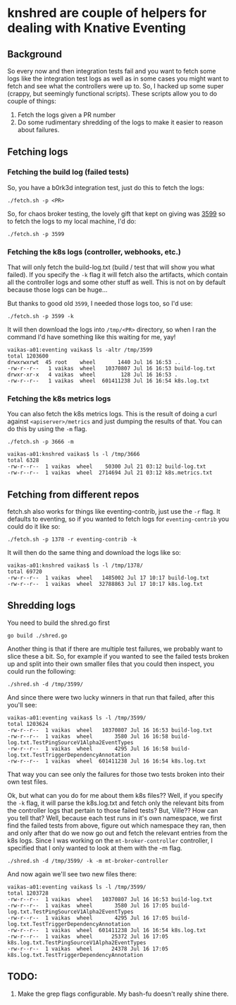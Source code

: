 # knshred are couple of helpers for dealing with Knative Eventing

## Background

So every now and then integration tests fail and you want to fetch some logs
like the integration test logs as well as in some cases you might want to fetch
and see what the controllers were up to. So, I hacked up some super (crappy, but
seemingly functional scripts). These scripts allow you to do couple of things:

1. Fetch the logs given a PR number
1. Do some rudimentary shredding of the logs to make it easier to reason about
   failures. 

## Fetching logs


### Fetching the build log (failed tests)

So, you have a b0rk3d integration test, just do this to fetch the logs:

```
./fetch.sh -p <PR>
```

So, for chaos broker testing, the lovely gift that kept on giving was
[3599](https://github.com/knative/eventing/pull/3599) so to fetch the logs to my
local machine, I'd do:

```
./fetch.sh -p 3599
```

### Fetching the k8s logs (controller, webhooks, etc.)

That will only fetch the build-log.txt (build / test that will show you what
failed). If you specify the `-k` flag it will fetch also the artifacts, which
contain all the controller logs and some other stuff as well. This is not on by
default because those logs can be huge...

But thanks to good old `3599`, I needed those logs too, so I'd use:

```
./fetch.sh -p 3599 -k
```

It will then download the logs into `/tmp/<PR>` directory, so when I ran the
command I'd have something like this waiting for me, yay!

```
vaikas-a01:eventing vaikas$ ls -altr /tmp/3599
total 1203600
drwxrwxrwt  45 root    wheel       1440 Jul 16 16:53 ..
-rw-r--r--   1 vaikas  wheel   10370807 Jul 16 16:53 build-log.txt
drwxr-xr-x   4 vaikas  wheel        128 Jul 16 16:53 .
-rw-r--r--   1 vaikas  wheel  601411238 Jul 16 16:54 k8s.log.txt
```

### Fetching the k8s metrics logs

You can also fetch the k8s metrics logs. This is the result of doing a curl
against `<apiserver>/metrics` and just dumping the results of that. You can do
this by using the `-m` flag.

```
./fetch.sh -p 3666 -m
```

```
vaikas-a01:knshred vaikas$ ls -l /tmp/3666
total 6328
-rw-r--r--  1 vaikas  wheel    50300 Jul 21 03:12 build-log.txt
-rw-r--r--  1 vaikas  wheel  2714694 Jul 21 03:12 k8s.metrics.txt
```

## Fetching from different repos

fetch.sh also works for things like eventing-contrib, just use the `-r`
flag. It defaults to eventing, so if you wanted to fetch logs for
`eventing-contrib` you could do it like so:

```
./fetch.sh -p 1378 -r eventing-contrib -k
```

It will then do the same thing and download the logs like so:

```
vaikas-a01:knshred vaikas$ ls -l /tmp/1378/
total 69720
-rw-r--r--  1 vaikas  wheel   1485002 Jul 17 10:17 build-log.txt
-rw-r--r--  1 vaikas  wheel  32788863 Jul 17 10:17 k8s.log.txt
```


## Shredding logs

You need to build the shred.go first

```
go build ./shred.go
```

Another thing is that if there are multiple test failures, we probably want to
slice these a bit. So, for example if you wanted to see the failed tests broken
up and split into their own smaller files that you could then inspect, you could
run the following:

```
./shred.sh -d /tmp/3599/
```

And since there were two lucky winners in that run that failed, after this
you'll see:

```
vaikas-a01:eventing vaikas$ ls -l /tmp/3599/
total 1203624
-rw-r--r--  1 vaikas  wheel   10370807 Jul 16 16:53 build-log.txt
-rw-r--r--  1 vaikas  wheel       3580 Jul 16 16:58 build-log.txt.TestPingSourceV1Alpha2EventTypes
-rw-r--r--  1 vaikas  wheel       4295 Jul 16 16:58 build-log.txt.TestTriggerDependencyAnnotation
-rw-r--r--  1 vaikas  wheel  601411238 Jul 16 16:54 k8s.log.txt
```

That way you can see only the failures for those two tests broken into their own
test files.

Ok, but what can you do for me about them k8s files?? Well, if you specify the
`-k` flag, it will parse the k8s.log.txt and fetch only the relevant bits from
the controller logs that pertain to those failed tests? But, Ville?? How can you
tell that? Well, because each test runs in it's own namespace, we first find the
failed tests from above, figure out which namespace they ran, then and only
after that do we now go out and fetch the relevant entries from the k8s
logs. Since I was working on the `mt-broker-controller` controller, I specified
that I only wanted to look at them with the -m flag.

```
./shred.sh -d /tmp/3599/ -k -m mt-broker-controller
```

And now again we'll see two new files there:

```
vaikas-a01:eventing vaikas$ ls -l /tmp/3599/
total 1203728
-rw-r--r--  1 vaikas  wheel   10370807 Jul 16 16:53 build-log.txt
-rw-r--r--  1 vaikas  wheel       3580 Jul 16 17:05 build-log.txt.TestPingSourceV1Alpha2EventTypes
-rw-r--r--  1 vaikas  wheel       4295 Jul 16 17:05 build-log.txt.TestTriggerDependencyAnnotation
-rw-r--r--  1 vaikas  wheel  601411238 Jul 16 16:54 k8s.log.txt
-rw-r--r--  1 vaikas  wheel      25372 Jul 16 17:05 k8s.log.txt.TestPingSourceV1Alpha2EventTypes
-rw-r--r--  1 vaikas  wheel      24378 Jul 16 17:05 k8s.log.txt.TestTriggerDependencyAnnotation
```

## TODO:

1. Make the grep flags configurable. My bash-fu doesn't really shine there.





